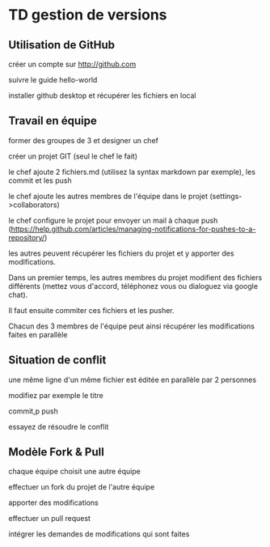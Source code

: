 # TD gestion de versions

## Utilisation de GitHub
créer un compte sur http://github.com

suivre le guide hello-world

installer github desktop et récupérer les fichiers en local

## Travail en équipe
former des groupes de 3 et designer un chef

créer un projet GIT (seul le chef le fait)

le chef ajoute 2 fichiers.md (utilisez la syntax markdown par exemple), les commit et les push

le chef ajoute les autres membres de l'équipe dans le projet (settings->collaborators)

le chef configure le projet pour envoyer un mail à chaque push (https://help.github.com/articles/managing-notifications-for-pushes-to-a-repository/)

les autres peuvent récupérer les fichiers du projet et y apporter des modifications.

Dans un premier temps, les autres membres du projet modifient des fichiers différents (mettez vous d'accord, téléphonez vous ou dialoguez via google chat).

Il faut ensuite commiter ces fichiers et les pusher.

Chacun des 3 membres de l'équipe peut ainsi récupérer les modifications faites en parallèle

## Situation de conflit
une même ligne d'un même fichier est éditée en parallèle par 2 personnes

modifiez par exemple le titre

commit,p push

essayez de résoudre le conflit

## Modèle Fork & Pull
chaque équipe choisit une autre équipe

effectuer un fork du projet de l'autre équipe

apporter des modifications

effectuer un pull request

intégrer les demandes de modifications qui sont faites
